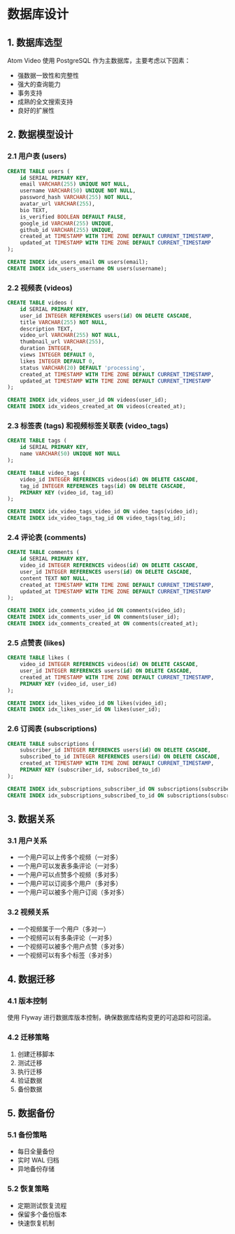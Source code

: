 # 数据库设计

## 1. 数据库选型

Atom Video 使用 PostgreSQL 作为主数据库，主要考虑以下因素：

- 强数据一致性和完整性
- 强大的查询能力
- 事务支持
- 成熟的全文搜索支持
- 良好的扩展性

## 2. 数据模型设计

### 2.1 用户表 (users)

```sql
CREATE TABLE users (
    id SERIAL PRIMARY KEY,
    email VARCHAR(255) UNIQUE NOT NULL,
    username VARCHAR(50) UNIQUE NOT NULL,
    password_hash VARCHAR(255) NOT NULL,
    avatar_url VARCHAR(255),
    bio TEXT,
    is_verified BOOLEAN DEFAULT FALSE,
    google_id VARCHAR(255) UNIQUE,
    github_id VARCHAR(255) UNIQUE,
    created_at TIMESTAMP WITH TIME ZONE DEFAULT CURRENT_TIMESTAMP,
    updated_at TIMESTAMP WITH TIME ZONE DEFAULT CURRENT_TIMESTAMP
);

CREATE INDEX idx_users_email ON users(email);
CREATE INDEX idx_users_username ON users(username);
```

### 2.2 视频表 (videos)

```sql
CREATE TABLE videos (
    id SERIAL PRIMARY KEY,
    user_id INTEGER REFERENCES users(id) ON DELETE CASCADE,
    title VARCHAR(255) NOT NULL,
    description TEXT,
    video_url VARCHAR(255) NOT NULL,
    thumbnail_url VARCHAR(255),
    duration INTEGER,
    views INTEGER DEFAULT 0,
    likes INTEGER DEFAULT 0,
    status VARCHAR(20) DEFAULT 'processing',
    created_at TIMESTAMP WITH TIME ZONE DEFAULT CURRENT_TIMESTAMP,
    updated_at TIMESTAMP WITH TIME ZONE DEFAULT CURRENT_TIMESTAMP
);

CREATE INDEX idx_videos_user_id ON videos(user_id);
CREATE INDEX idx_videos_created_at ON videos(created_at);
```

### 2.3 标签表 (tags) 和视频标签关联表 (video_tags)

```sql
CREATE TABLE tags (
    id SERIAL PRIMARY KEY,
    name VARCHAR(50) UNIQUE NOT NULL
);

CREATE TABLE video_tags (
    video_id INTEGER REFERENCES videos(id) ON DELETE CASCADE,
    tag_id INTEGER REFERENCES tags(id) ON DELETE CASCADE,
    PRIMARY KEY (video_id, tag_id)
);

CREATE INDEX idx_video_tags_video_id ON video_tags(video_id);
CREATE INDEX idx_video_tags_tag_id ON video_tags(tag_id);
```

### 2.4 评论表 (comments)

```sql
CREATE TABLE comments (
    id SERIAL PRIMARY KEY,
    video_id INTEGER REFERENCES videos(id) ON DELETE CASCADE,
    user_id INTEGER REFERENCES users(id) ON DELETE CASCADE,
    content TEXT NOT NULL,
    created_at TIMESTAMP WITH TIME ZONE DEFAULT CURRENT_TIMESTAMP,
    updated_at TIMESTAMP WITH TIME ZONE DEFAULT CURRENT_TIMESTAMP
);

CREATE INDEX idx_comments_video_id ON comments(video_id);
CREATE INDEX idx_comments_user_id ON comments(user_id);
CREATE INDEX idx_comments_created_at ON comments(created_at);
```

### 2.5 点赞表 (likes)

```sql
CREATE TABLE likes (
    video_id INTEGER REFERENCES videos(id) ON DELETE CASCADE,
    user_id INTEGER REFERENCES users(id) ON DELETE CASCADE,
    created_at TIMESTAMP WITH TIME ZONE DEFAULT CURRENT_TIMESTAMP,
    PRIMARY KEY (video_id, user_id)
);

CREATE INDEX idx_likes_video_id ON likes(video_id);
CREATE INDEX idx_likes_user_id ON likes(user_id);
```

### 2.6 订阅表 (subscriptions)

```sql
CREATE TABLE subscriptions (
    subscriber_id INTEGER REFERENCES users(id) ON DELETE CASCADE,
    subscribed_to_id INTEGER REFERENCES users(id) ON DELETE CASCADE,
    created_at TIMESTAMP WITH TIME ZONE DEFAULT CURRENT_TIMESTAMP,
    PRIMARY KEY (subscriber_id, subscribed_to_id)
);

CREATE INDEX idx_subscriptions_subscriber_id ON subscriptions(subscriber_id);
CREATE INDEX idx_subscriptions_subscribed_to_id ON subscriptions(subscribed_to_id);
```

## 3. 数据关系

### 3.1 用户关系

- 一个用户可以上传多个视频（一对多）
- 一个用户可以发表多条评论（一对多）
- 一个用户可以点赞多个视频（多对多）
- 一个用户可以订阅多个用户（多对多）
- 一个用户可以被多个用户订阅（多对多）

### 3.2 视频关系

- 一个视频属于一个用户（多对一）
- 一个视频可以有多条评论（一对多）
- 一个视频可以被多个用户点赞（多对多）
- 一个视频可以有多个标签（多对多）

## 4. 数据迁移

### 4.1 版本控制

使用 Flyway 进行数据库版本控制，确保数据库结构变更的可追踪和可回滚。

### 4.2 迁移策略

1. 创建迁移脚本
2. 测试迁移
3. 执行迁移
4. 验证数据
5. 备份数据

## 5. 数据备份

### 5.1 备份策略

- 每日全量备份
- 实时 WAL 归档
- 异地备份存储

### 5.2 恢复策略

- 定期测试恢复流程
- 保留多个备份版本
- 快速恢复机制 